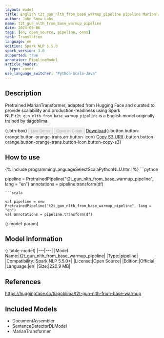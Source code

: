 ```yaml
---
layout: model
title: English t2t_gun_nlth_from_base_warmup_pipeline pipeline MarianTransformer from tiagoblima
author: John Snow Labs
name: t2t_gun_nlth_from_base_warmup_pipeline
date: 2024-09-06
tags: [en, open_source, pipeline, onnx]
task: Translation
language: en
edition: Spark NLP 5.5.0
spark_version: 3.0
supported: true
annotator: PipelineModel
article_header:
  type: cover
use_language_switcher: "Python-Scala-Java"
---
```


## Description

Pretrained MarianTransformer, adapted from Hugging Face and curated to provide scalability and production-readiness using Spark NLP.`t2t_gun_nlth_from_base_warmup_pipeline` is a English model originally trained by tiagoblima.

{:.btn-box}
<button class="button button-orange" disabled>Live Demo</button>
<button class="button button-orange" disabled>Open in Colab</button>
[Download](https://s3.amazonaws.com/auxdata.johnsnowlabs.com/public/models/t2t_gun_nlth_from_base_warmup_pipeline_en_5.5.0_3.0_1725636169094.zip){:.button.button-orange.button-orange-trans.arr.button-icon}
[Copy S3 URI](s3://auxdata.johnsnowlabs.com/public/models/t2t_gun_nlth_from_base_warmup_pipeline_en_5.5.0_3.0_1725636169094.zip){:.button.button-orange.button-orange-trans.button-icon.button-copy-s3}

## How to use



<div class="tabs-box" markdown="1">
{% include programmingLanguageSelectScalaPythonNLU.html %}
```python

pipeline = PretrainedPipeline("t2t_gun_nlth_from_base_warmup_pipeline", lang = "en")
annotations =  pipeline.transform(df)   

```
```scala

val pipeline = new PretrainedPipeline("t2t_gun_nlth_from_base_warmup_pipeline", lang = "en")
val annotations = pipeline.transform(df)

```
</div>

{:.model-param}
## Model Information

{:.table-model}
|---|---|
|Model Name:|t2t_gun_nlth_from_base_warmup_pipeline|
|Type:|pipeline|
|Compatibility:|Spark NLP 5.5.0+|
|License:|Open Source|
|Edition:|Official|
|Language:|en|
|Size:|220.9 MB|

## References

https://huggingface.co/tiagoblima/t2t-gun-nlth-from-base-warmup

## Included Models

- DocumentAssembler
- SentenceDetectorDLModel
- MarianTransformer